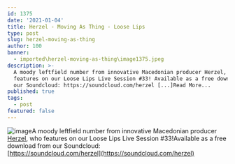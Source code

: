 ```yaml
---
id: 1375
date: '2021-01-04'
title: Herzel - Moving As Thing - Loose Lips
type: post
slug: herzel-moving-as-thing
author: 100
banner:
  - imported\herzel-moving-as-thing\image1375.jpeg
description: >-
  A moody leftfield number from innovative Macedonian producer Herzel, who
  features on our Loose Lips Live Session #33! Available as a free download from
  our Soundcloud: https://soundcloud.com/herzel [...]Read More...
published: true
tags:
  - post
featured: false
---
```

![image](../imported\herzel-moving-as-thing\image1375.jpeg)A moody leftfield number from innovative Macedonian producer [Herzel](https://herzel.bandcamp.com/), who features on our Loose Lips Live Session #33!Available as a free download from our Soundcloud:  
[https://soundcloud.com/herzel](https://soundcloud.com/herzel)